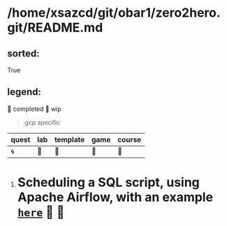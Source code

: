
# /home/xsazcd/git/obar1/zero2hero.git/README.md

## sorted:
True

## legend:

:green_heart: completed
:footprints: wip

> gcp specific

| quest | lab | template | game | course |
|---|---|---|----|---|
| :cyclone: | :floppy_disk: | :whale: | :snake: | :pushpin: |
        

1. # Scheduling a SQL script, using Apache Airflow, with an example [`here`](https§§§www.startdataengineering.com§post§-to-schedule-a-sql-script-using-apache-airflow-with-an-example§/readme.md) :footprints: :pushpin:
        
